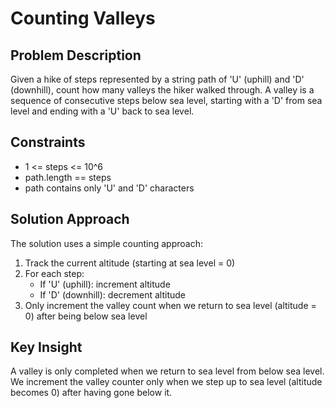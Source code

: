 # Counting Valleys

## Problem Description
Given a hike of steps represented by a string path of 'U' (uphill) and 'D' (downhill), count how many valleys the hiker walked through. A valley is a sequence of consecutive steps below sea level, starting with a 'D' from sea level and ending with a 'U' back to sea level.

## Constraints
- 1 <= steps <= 10^6
- path.length == steps
- path contains only 'U' and 'D' characters

## Solution Approach
The solution uses a simple counting approach:
1. Track the current altitude (starting at sea level = 0)
2. For each step:
   - If 'U' (uphill): increment altitude
   - If 'D' (downhill): decrement altitude
3. Only increment the valley count when we return to sea level (altitude = 0) after being below sea level

## Key Insight
A valley is only completed when we return to sea level from below sea level. We increment the valley counter only when we step up to sea level (altitude becomes 0) after having gone below it.